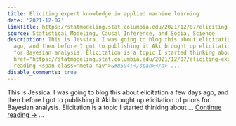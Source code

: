 ```yaml
---
title: Eliciting expert knowledge in applied machine learning
date: '2021-12-07'
linkTitle: https://statmodeling.stat.columbia.edu/2021/12/07/eliciting-expert-knowledge-in-applied-machine-learning/
source: Statistical Modeling, Causal Inference, and Social Science
description: This is Jessica. I was going to blog this about elicitation a few days
  ago, and then before I got to publishing it Aki brought up elicitation of priors
  for Bayesian analysis. Elicitation is a topic I started thinking about &#8230; <a
  href="https://statmodeling.stat.columbia.edu/2021/12/07/eliciting-expert-knowledge-in-applied-machine-learning/">Continue
  reading <span class="meta-nav">&#8594;</span></a> ...
disable_comments: true
---
```

This is Jessica. I was going to blog this about elicitation a few days ago, and then before I got to publishing it Aki brought up elicitation of priors for Bayesian analysis. Elicitation is a topic I started thinking about &#8230; <a href="https://statmodeling.stat.columbia.edu/2021/12/07/eliciting-expert-knowledge-in-applied-machine-learning/">Continue reading <span class="meta-nav">&#8594;</span></a> ...